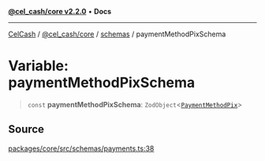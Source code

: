 [**@cel_cash/core v2.2.0**](../../README.md) • **Docs**

***

[CelCash](../../../../packages.md) / [@cel\_cash/core](../../README.md) / [schemas](../README.md) / paymentMethodPixSchema

# Variable: paymentMethodPixSchema

> `const` **paymentMethodPixSchema**: `ZodObject`\<[`PaymentMethodPix`](../../types/type-aliases/PaymentMethodPix.md)\>

## Source

[packages/core/src/schemas/payments.ts:38](https://github.com/Pyxlab/celcash/blob/b57c7034bd65dcd5b083f272f9cfe6cc4ff73f7b/packages/core/src/schemas/payments.ts#L38)
